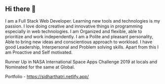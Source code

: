 ## Hi there 👋

I am a Full Stack Web Developer. Learning new tools and technologies is my passion. I love doing creative and innovative things in programming especially in web technologies. I am Organized and flexible, able to prioritize and work independently. I am a Polite and pleasant personality, Able to bring new ideas and conscientious approach to workload. I have good Leadership, Interpersonal and Problem solving skills. Apart from this I am Proactive and Self motivated.

Runner Up in NASA International Space Apps Challenge 2019 at locals and Nominated for the same at Global.

Portfolio - https://sidharthatri.netlify.app/

